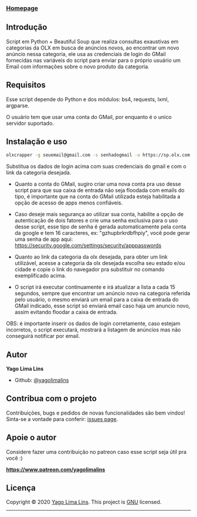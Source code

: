 ### [Homepage](https://github.com/yagolimalins/olxcrapper)

## Introdução

Script em Python + Beautiful Soup que realiza consultas exaustivas em categorias da OLX em busca de anúncios novos,
ao encontrar um novo anúncio nessa categoria, ele usa as credenciais de login do GMail fornecidas nas variáveis do script
para enviar para o próprio usuário um Email com informações sobre o novo produto da categoria.

## Requisitos

Esse script depende do Python e dos módulos: bs4, requests, lxml, argparse.

O usuário tem que usar uma conta do GMail, por enquanto é o unico servidor suportado.

## Instalação e uso

```sh
olxcrapper -g seuemail@gmail.com -s senhadogmail -u https://sp.olx.com.br/celulares
```

Substitua os dados de login acima com suas credenciais do gmail e com o link da categoria desejada.

* Quanto a conta do GMail, sugiro criar uma nova conta pra uso desse script para que sua caixa de entrada
  não seja floodada com emails do tipo, é importante que na conta do GMail utilizada esteja habilitada 
  a opção de acesso de apps menos confiáveis.

* Caso deseje mais segurança ao utilizar sua conta, habilite
  a opção de autenticação de dois fatores e crie uma senha exclusiva para o uso desse script, esse tipo de senha
  é gerada automaticamente pela conta da google e tem 16 caracteres, ex: "gzhupbrkrdbfhpiy", você pode gerar
  uma senha de app aqui: https://security.google.com/settings/security/apppasswords

* Quanto ao link da categoria da olx desejada, para obter um link utilizável, acesse a categoria da olx desejada
  escolha seu estado e/ou cidade e copie o link do navegador pra substituir no comando exemplificado acima.

* O script irá executar continuamente e irá atualizar a lista a cada 15 segundos, sempre que encontrar um
  anúncio novo na categoria referida pelo usuário, o mesmo enviará um email para a caixa de entrada do GMail indicado,
  esse script só enviará email caso haja um anuncio novo, assim evitando floodar a caixa de entrada.

OBS: é importante inserir os dados de login corretamente, caso estejam incorretos, o script executará, mostrará
a listagem de anúncios mas não conseguirá notificar por email.


## Autor

**Yago Lima Lins**

* Github: [@yagolimalins](https://github.com/yagolimalins)

## Contribua com o projeto

Contribuições, bugs e pedidos de novas funcionalidades são bem vindos!
Sinta-se a vontade para conferir: [issues page](https://github.com/yagolimalins/olxcrapper/issues). 

## Apoie o autor

Considere fazer uma contribuição no patreon caso esse script seja útil pra você :)

**https://www.patreon.com/yagolimalins**

## Licença

Copyright © 2020 [Yago Lima Lins](https://github.com/yagolimalins).
This project is [GNU](https://www.gnu.org/licenses/gpl-3.0.pt-br.html) licensed.

***
